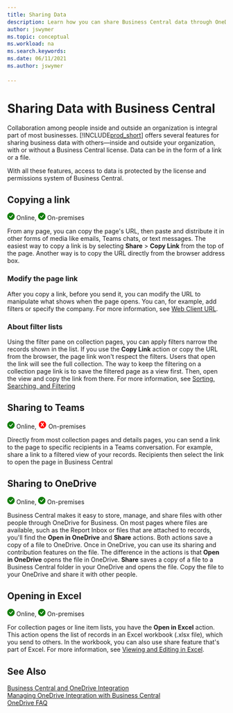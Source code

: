 ```yaml
---
title: Sharing Data
description: Learn how you can share Business Central data through OneDrive for Business. 
author: jswymer
ms.topic: conceptual
ms.workload: na
ms.search.keywords:
ms.date: 06/11/2021
ms.author: jswymer

---
```

# Sharing Data with Business Central

Collaboration among people inside and outside an organization is integral part of most businesses. [!INCLUDE[prod_short](includes/prod_short.md)] offers several features for sharing business data with others&mdash;inside and outside your organization, with or without a Business Central license. Data can be in the form of a link or a file.

With all these features, access to data is protected by the license and permissions system of Business Central. 

## Copying a link

![Supported](media/check.png) Online, ![Supported](media/check.png) On-premises

From any page, you can copy the page's URL, then paste and distribute it in other forms of media like emails, Teams chats, or text messages. The easiest way to copy a link is by selecting **Share** > **Copy Link** from the top of the page. Another way is to copy the URL directly from the browser address box.

### Modify the page link

After you copy a link, before you send it, you can modify the URL to manipulate what shows when the page opens. You can, for example, add filters or specify the company. For more information, see [Web Client URL](/dynamics365/business-central/dev-itpro/developer/devenv-web-client-urls).

### About filter lists

Using the filter pane on collection pages, you can apply filters narrow the records shown in the list. If you use the **Copy Link** action or copy the URL from the browser, the page link won't respect the filters. Users that open the link will see the full collection. The way to keep the filtering on a collection page link is to save the filtered page as a view first. Then, open the view and copy the link from there. For more information, see [Sorting, Searching, and Filtering](ui-enter-criteria-filters.md)
<!-- DOESNT WORK ny sorting or filtering you've done on lists will also be kept in the link, so those who open the page will see the same data as you. For more information, see [Sorting, Searching, and Filtering](ui-enter-criteria-filters.md). 

https://navdevvm-0604/BC200/?company=CRONUS%20International%20Ltd.&bookmark=27%3bEgAAAAJ7CDIAMQAyADMAMwA1ADcAMg%3d%3d&node=0000232e-8905-0000-0c5a-c400836bd2d2&page=22&filter=Customer.Name%20IS%20%27Somadis%27 seems to be node because this works: https://navdevvm-0604/BC200/?company=CRONUS%20International%20Ltd.&bookmark=27%3bEgAAAAJ7CDIAMQAyADMAMwA1ADcAMg%3d%3d&page=22&filter=Customer.Name%20IS%20%27Somadis%27-->

## Sharing to Teams

![Supported](media/check.png) Online, ![Not Supported](media/x-icon.png) On-premises

Directly from most collection pages and details pages, you can send a link to the page to specific recipients in a Teams conversation. For example, share a link to a filtered view of your records. Recipients then select the link to open the page in Business Central

## Sharing to OneDrive

![Supported](media/check.png) Online, ![Supported](media/check.png) On-premises

Business Central makes it easy to store, manage, and share files with other people through OneDrive for Business. On most pages where files are available, such as the Report Inbox or files that are attached to records, you'll find the **Open in OneDrive** and **Share** actions. Both actions save a copy of a file to OneDrive. Once in OneDrive, you can use its sharing and contribution features on the file. The difference in the actions is that **Open in OneDrive** opens the file in OneDrive. **Share** saves a copy of a file to a Business Central folder in your OneDrive and opens the file. Copy the file to your OneDrive and share it with other people.

## Opening in Excel

![Supported](media/check.png) Online, ![Supported](media/check.png) On-premises

For collection pages or line item lists, you have the **Open in Excel** action. This action opens the list of records in an Excel workbook (.xlsx file), which you send to others. In the workbook, you can also use share feature that's part of Excel. For more information, see [Viewing and Editing in Excel](across-work-with-excel.md).

## See Also
[Business Central and OneDrive Integration](across-onedrive-overview.md)  
[Managing OneDrive Integration with Business Central](admin-onedrive-integration.md)  
[OneDrive FAQ](admin-onedrive-faq.md)